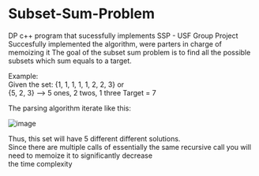 # Subset-Sum-Problem
DP c++ program that sucessfully implements SSP - USF Group Project  
Succesfully implemented the algorithm, were parters in charge of memoizing it
The goal of the subset sum problem is to find all the possible subsets which sum equals to a target. 

Example:  
Given the set: {1, 1, 1, 1, 1, 2, 2, 3} or  
{5, 2, 3} --> 5 ones, 2 twos, 1 three Target = 7

The parsing algorithm iterate like this:  

![image](https://user-images.githubusercontent.com/64340009/138242779-90e0438b-7358-4a6c-8c80-c309584b7da5.png)

Thus, this set will have 5 different different solutions.  
Since there are multiple calls of essentially the same recursive call you will need to memoize it to significantly decrease  
the time complexity
